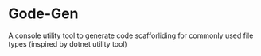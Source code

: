 # Gode-Gen

A console utility tool to generate code scafforliding for commonly used file types (inspired by dotnet utility tool)